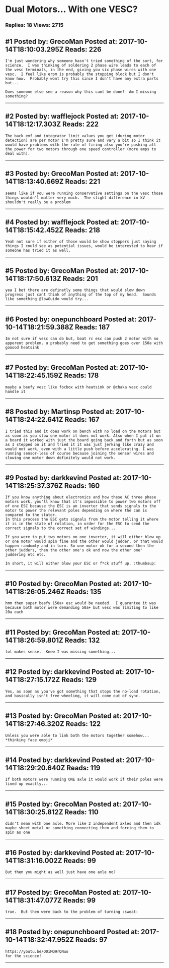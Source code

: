 # Dual Motors&hellip; With one VESC?

### Replies: 18 Views: 2715

## \#1 Posted by: GrecoMan Posted at: 2017-10-14T18:10:03.295Z Reads: 226

```
I'm just wondering why someone hasn't tried something of the sort, for science.  I was thinking of soldering 2 phase wire leads to each of the vesc terminals, in the end, giving you six phase wires with one vesc.  I feel like erpm is probably the stopping block but I don't know how.  Probably wont try this since I don't have any extra parts but...

Does someone else see a reason why this cant be done?  Am I missing something?
```

---
## \#2 Posted by: wafflejock Posted at: 2017-10-14T18:12:17.303Z Reads: 222

```
The back emf and integrator limit values you get (during motor detection) are per motor I'm pretty sure and vary a bit so I think it would have problems with the rate of firing also you're pushing all the power for two motors through one speed controller (more amps to deal with).
```

---
## \#3 Posted by: GrecoMan Posted at: 2017-10-14T18:13:40.669Z Reads: 221

```
seems like if you were running conservative settings on the vesc those things wouldn't matter very much.  The slight difference in kV shouldn't really be a problem
```

---
## \#4 Posted by: wafflejock Posted at: 2017-10-14T18:15:42.452Z Reads: 218

```
Yeah not sure if either of those would be show stoppers just saying things I could see as potential issues, would be interested to hear if someone has tried it as well.
```

---
## \#5 Posted by: GrecoMan Posted at: 2017-10-14T18:17:50.613Z Reads: 201

```
yea I bet there are definetly some things that would slow down progress just cant think of anything of the top of my head.  Sounds like something @lowGuido would try...
```

---
## \#6 Posted by: onepunchboard Posted at: 2017-10-14T18:21:59.388Z Reads: 187

```
Im not sure if vesc can do but, boat rc esc can push 2 motor with no apperent problem. u probably need to get something goes over 150a with gooood heatsink
```

---
## \#7 Posted by: GrecoMan Posted at: 2017-10-14T18:22:45.159Z Reads: 178

```
maybe a beefy vesc like focbox with heatsink or @chaka vesc could handle it
```

---
## \#8 Posted by: Martinsp Posted at: 2017-10-14T18:24:22.641Z Reads: 167

```
I tried this and it does work on bench with no load on the motors but as soon as you slow one motor it does not work. Also when I put it on a board it worked with just the board going back and forth but as soon as I stepped on it and tried it it was just jerking like crazy and would not work, even with a little push before accelerating. I was running sensor-less of course because joining the sensor wires and slowing one motor down definitely would not work.
```

---
## \#9 Posted by: darkkevind Posted at: 2017-10-14T18:25:37.376Z Reads: 160

```
If you know anything about electronics and how these AC three phase motors work, you'll know that it's impossible to power two motors off of one ESC because the ESC is an inverter that sends signals to the motor to power the relevant poles depending on where the can is compared to the stator.
In this process the ESC gets signals from the motor telling it where it is in the state of rotation, in order for the ESC to send the correct signals to the correct set of windings...

If you were to put two motors on one inverter, it will either blow up or one motor would spin fine and the other would judder, or that would happen randomly and in turn. So one motor ok for a second then the other judders, then the other one's ok and now the other one' juddering etc etc.

In short, it will either blow your ESC or f*ck stuff up. :thumbsup:
```

---
## \#10 Posted by: GrecoMan Posted at: 2017-10-14T18:26:05.246Z Reads: 135

```
hmm then super beefy 150a+ esc would be needed.  I guarantee it was because both motor were demanding 50a+ but vesc was limiting to like 20a each
```

---
## \#11 Posted by: GrecoMan Posted at: 2017-10-14T18:26:59.801Z Reads: 132

```
lol makes sense.  Knew I was missing something...
```

---
## \#12 Posted by: darkkevind Posted at: 2017-10-14T18:27:15.172Z Reads: 129

```
Yes, as soon as you've got something that stops the no-load rotation, and basically isn't free wheeling, it will come out of sync.
```

---
## \#13 Posted by: GrecoMan Posted at: 2017-10-14T18:27:46.320Z Reads: 122

```
Unless you were able to link both the motors together somehow...
*thinking face emoji*
```

---
## \#14 Posted by: darkkevind Posted at: 2017-10-14T18:29:20.640Z Reads: 119

```
If both motors were running ONE axle it would work if their poles were lined up exactly...
```

---
## \#15 Posted by: GrecoMan Posted at: 2017-10-14T18:30:25.812Z Reads: 110

```
didn't mean with one axle. More like 2 independent axles and then idk maybe sheet metal or something connecting them and forcing them to spin as one
```

---
## \#16 Posted by: darkkevind Posted at: 2017-10-14T18:31:16.002Z Reads: 99

```
But then you might as well just have one axle no?
```

---
## \#17 Posted by: GrecoMan Posted at: 2017-10-14T18:31:47.077Z Reads: 99

```
true.  But then were back to the problem of turning :sweat:
```

---
## \#18 Posted by: onepunchboard Posted at: 2017-10-14T18:32:47.952Z Reads: 97

```
https://youtu.be/O0iMQ9rQNuo
for the science!
```

---
